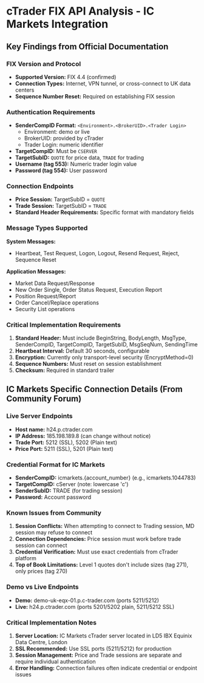 # cTrader FIX API Analysis - IC Markets Integration

## Key Findings from Official Documentation

### FIX Version and Protocol
- **Supported Version:** FIX 4.4 (confirmed)
- **Connection Types:** Internet, VPN tunnel, or cross-connect to UK data centers
- **Sequence Number Reset:** Required on establishing FIX session

### Authentication Requirements
- **SenderCompID Format:** `<Environment>.<BrokerUID>.<Trader Login>`
  - Environment: demo or live
  - BrokerUID: provided by cTrader
  - Trader Login: numeric identifier
- **TargetCompID:** Must be `CSERVER`
- **TargetSubID:** `QUOTE` for price data, `TRADE` for trading
- **Username (tag 553):** Numeric trader login value
- **Password (tag 554):** User password

### Connection Endpoints
- **Price Session:** TargetSubID = `QUOTE`
- **Trade Session:** TargetSubID = `TRADE`
- **Standard Header Requirements:** Specific format with mandatory fields

### Message Types Supported
**System Messages:**
- Heartbeat, Test Request, Logon, Logout, Resend Request, Reject, Sequence Reset

**Application Messages:**
- Market Data Request/Response
- New Order Single, Order Status Request, Execution Report
- Position Request/Report
- Order Cancel/Replace operations
- Security List operations

### Critical Implementation Requirements
1. **Standard Header:** Must include BeginString, BodyLength, MsgType, SenderCompID, TargetCompID, TargetSubID, MsgSeqNum, SendingTime
2. **Heartbeat Interval:** Default 30 seconds, configurable
3. **Encryption:** Currently only transport-level security (EncryptMethod=0)
4. **Sequence Numbers:** Must reset on session establishment
5. **Checksum:** Required in standard trailer



## IC Markets Specific Connection Details (From Community Forum)

### Live Server Endpoints
- **Host name:** h24.p.ctrader.com
- **IP Address:** 185.198.189.8 (can change without notice)
- **Trade Port:** 5212 (SSL), 5202 (Plain text)
- **Price Port:** 5211 (SSL), 5201 (Plain text)

### Credential Format for IC Markets
- **SenderCompID:** icmarkets.{account_number} (e.g., icmarkets.1044783)
- **TargetCompID:** cServer (note: lowercase 'c')
- **SenderSubID:** TRADE (for trading session)
- **Password:** Account password

### Known Issues from Community
1. **Session Conflicts:** When attempting to connect to Trading session, MD session may refuse to connect
2. **Connection Dependencies:** Price session must work before trade session can connect
3. **Credential Verification:** Must use exact credentials from cTrader platform
4. **Top of Book Limitations:** Level 1 quotes don't include sizes (tag 271), only prices (tag 270)

### Demo vs Live Endpoints
- **Demo:** demo-uk-eqx-01.p.c-trader.com (ports 5211/5212)
- **Live:** h24.p.ctrader.com (ports 5201/5202 plain, 5211/5212 SSL)

### Critical Implementation Notes
1. **Server Location:** IC Markets cTrader server located in LD5 IBX Equinix Data Centre, London
2. **SSL Recommended:** Use SSL ports (5211/5212) for production
3. **Session Management:** Price and Trade sessions are separate and require individual authentication
4. **Error Handling:** Connection failures often indicate credential or endpoint issues

